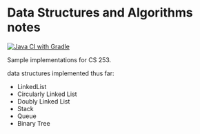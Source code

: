 # Data Structures and Algorithms notes

[![Java CI with Gradle](https://github.com/trhopkins/data-structures/actions/workflows/gradle.yml/badge.svg)](https://github.com/trhopkins/data-structures/actions/workflows/gradle.yml)

Sample implementations for CS 253.

data structures implemented thus far:

* LinkedList
* Circularly Linked List
* Doubly Linked List
* Stack
* Queue
* Binary Tree

